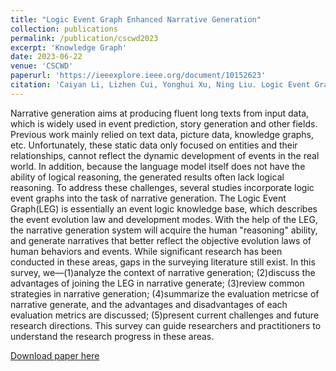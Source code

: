 ```yaml
---
title: "Logic Event Graph Enhanced Narrative Generation"
collection: publications
permalink: /publication/cscwd2023
excerpt: 'Knowledge Graph'
date: 2023-06-22
venue: 'CSCWD'
paperurl: 'https://ieeexplore.ieee.org/document/10152623'
citation: 'Caiyan Li, Lizhen Cui, Yonghui Xu, Ning Liu. Logic Event Graph Enhanced Narrative Generation, 2023 26th International Conference on Computer Supported Cooperative Work in Design (CSCWD), Rio de Janeiro, Brazil, 2023, pp. 181-186, doi: 10.1109/CSCWD57460.2023.10152623.'
---
```

Narrative generation aims at producing fluent long texts from input data, which is widely used in event prediction, story generation and other fields. Previous work mainly relied on text data, picture data, knowledge graphs, etc. Unfortunately, these static data only focused on entities and their relationships, cannot reflect the dynamic development of events in the real world. In addition, because the language model itself does not have the ability of logical reasoning, the generated results often lack logical reasoning. To address these challenges, several studies incorporate logic event graphs into the task of narrative generation. The Logic Event Graph(LEG) is essentially an event logic knowledge base, which describes the event evolution law and development modes. With the help of the LEG, the narrative generation system will acquire the human "reasoning" ability, and generate narratives that better reflect the objective evolution laws of human behaviors and events. While significant research has been conducted in these areas, gaps in the surveying literature still exist. In this survey, we—(1)analyze the context of narrative generation; (2)discuss the advantages of joining the LEG in narrative generate; (3)review common strategies in narrative generation; (4)summarize the evaluation metricse of narrative generate, and the advantages and disadvantages of each evaluation metrics are discussed; (5)present current challenges and future research directions. This survey can guide researchers and practitioners to understand the research progress in these areas.

[Download paper here](https://ieeexplore.ieee.org/document/10152623)
